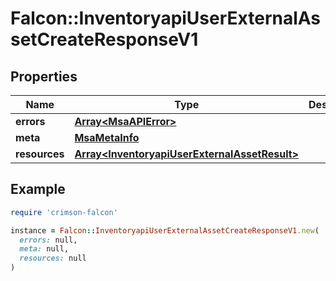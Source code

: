 # Falcon::InventoryapiUserExternalAssetCreateResponseV1

## Properties

| Name | Type | Description | Notes |
| ---- | ---- | ----------- | ----- |
| **errors** | [**Array&lt;MsaAPIError&gt;**](MsaAPIError.md) |  | [optional] |
| **meta** | [**MsaMetaInfo**](MsaMetaInfo.md) |  |  |
| **resources** | [**Array&lt;InventoryapiUserExternalAssetResult&gt;**](InventoryapiUserExternalAssetResult.md) |  |  |

## Example

```ruby
require 'crimson-falcon'

instance = Falcon::InventoryapiUserExternalAssetCreateResponseV1.new(
  errors: null,
  meta: null,
  resources: null
)
```

